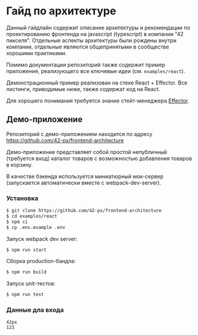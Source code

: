 # Гайд по архитектуре

Данный гайдлайн содержит описание архитектуры и рекомендации по проектированию фронтенда на javascript (typescript) в компании "42 пикселя".
Отдельные аспекты архитектуры были рождены внутри компании, отдельные являются общепринятыми в сообществе хорошими практиками.

Помимо документации репозиторий также содержит пример приложения, реализующего все ключевые идеи (см. `examples/react`).

Демонстрационный пример реализован на стеке React + Effector. Все листинги, приводимые ниже, также содержат код на React.

Для хорошего понимания требуется знание стейт-менеджера [Effector](https://effector.dev).

## Демо-приложение

Репозиторий с демо-приложением находится по адресу https://github.com/42-px/frontend-architecture

Демо-приложение представляет собой простой непубличный (требуется вход) каталог товаров с возможностью добавления товаров в корзину.

В качестве бэкенда используется миниатюрный мок-сервер (запускается автоматически вместе с webpack-dev-server).

### Установка

```bash
$ git clone https://github.com/42-px/frontend-architecture
$ cd examples/react
$ npm ci
$ cp .env.example .env
```

Запуск webpack dev server:

```bash
$ npm run start
```

Сборка production-бандла:

```bash
$ npm run build
```

Запуск unit-тестов:

```bash
$ npm run test
```

### Данные дла входа

```
42px
123
```
